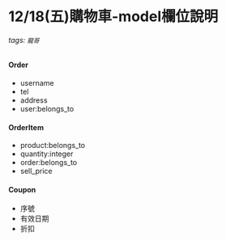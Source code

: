 # 12/18(五)購物車-model欄位說明
###### tags: `龍哥`

#### Order
* username
* tel
* address
* user:belongs_to

#### OrderItem
* product:belongs_to
* quantity:integer
* order:belongs_to
* sell_price

#### Coupon
* 序號
* 有效日期
* 折扣


